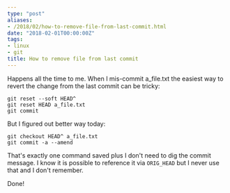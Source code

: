 ```yaml
---
type: "post"
aliases:
- /2018/02/how-to-remove-file-from-last-commit.html
date: "2018-02-01T00:00:00Z"
tags:
- linux
- git
title: How to remove file from last commit
---
```


Happens all the time to me. When I mis-commit a_file.txt the easiest way to
revert the change from the last commit can be tricky:

    git reset --soft HEAD^
    git reset HEAD a_file.txt
    git commit

But I figured out better way today:

    git checkout HEAD^ a_file.txt
    git commit -a --amend

That's exactly one command saved plus I don't need to dig the commit message. I
know it is possible to reference it via `ORIG_HEAD` but I never use that and I
don't remember.

Done!

